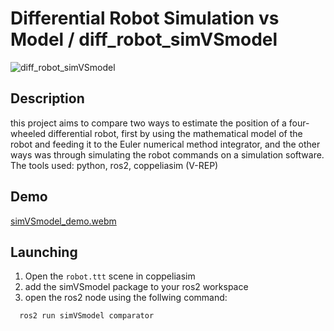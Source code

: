 # Differential Robot Simulation vs Model / diff_robot_simVSmodel

![diff_robot_simVSmodel](https://github.com/iitz3bsmd/diff_robot_simVSmodel/assets/112030326/de3f8b04-b855-4748-bd3d-10012a7f966b)

## Description
this project aims to compare two ways to estimate the position of a four-wheeled differential robot, first by using the mathematical model of the robot and feeding it to the Euler numerical method integrator, and the other ways was through simulating the robot commands on a simulation software.
The tools used: python, ros2, coppeliasim (V-REP) 

## Demo

[simVSmodel_demo.webm](https://github.com/iitz3bsmd/diff_robot_simVSmodel/assets/112030326/69068d8f-e207-44e4-80fb-16d15c8dc845)

## Launching
1. Open the `robot.ttt` scene in coppeliasim
2. add the simVSmodel package to your ros2 workspace
3. open the ros2 node using the follwing command:
```
  ros2 run simVSmodel comparator
```
